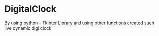 # DigitalClock
By using python - Tkinter Library and using other functions created such live dynamic digi clock
